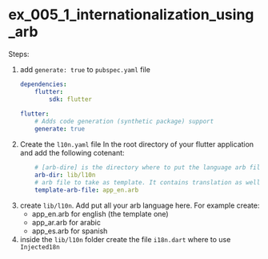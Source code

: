 # ex_005_1_internationalization_using_arb

Steps:
1. add `generate: true` to `pubspec.yaml` file
    ```yaml
    dependencies:
        flutter:
            sdk: flutter
       
    flutter:
        # Adds code generation (synthetic package) support 
        generate: true
    ```
2. Create the `l10n.yaml` file In the root directory of your flutter application and add the following cotenant:
    ```yaml
        # [arb-dire] is the directory where to put the language arb files
        arb-dir: lib/l10n
        # arb file to take as template. It contains translation as well as metadata
        template-arb-file: app_en.arb
    ```
3. create `lib/l10n`. Add put all your arb language here. For example create:
    - app_en.arb for english (the template one)
    - app_ar.arb for arabic
    - app_es.arb for spanish
4. inside the `lib/l10n` folder create the file `i18n.dart` where to use `Injected18n`
    ```dart
    
    ```